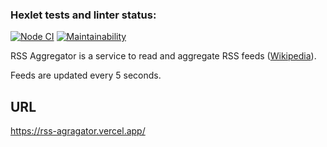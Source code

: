### Hexlet tests and linter status:
[![Node CI](https://github.com/portal-x/frontend-project-lvl3/actions/workflows/nodejs.yml/badge.svg)](https://github.com/portal-x/frontend-project-lvl3/actions/workflows/nodejs.yml)
[![Maintainability](https://api.codeclimate.com/v1/badges/05b1b7efd2a9c3b9e309/maintainability)](https://codeclimate.com/github/portal-x/frontend-project-lvl3/maintainability)

RSS Aggregator is a service to read and aggregate RSS feeds ([Wikipedia](https://en.wikipedia.org/wiki/RSS)).

Feeds are updated every 5 seconds.
## URL

https://rss-agragator.vercel.app/